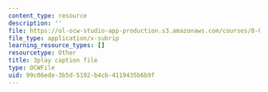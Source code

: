 ```yaml
---
content_type: resource
description: ''
file: https://ol-ocw-studio-app-production.s3.amazonaws.com/courses/8-01sc-classical-mechanics-fall-2016/99c06ede3b5d5192b4cb4119435b6b9f_7Kq8BINVDiw.vtt
file_type: application/x-subrip
learning_resource_types: []
resourcetype: Other
title: 3play caption file
type: OCWFile
uid: 99c06ede-3b5d-5192-b4cb-4119435b6b9f
---
```

